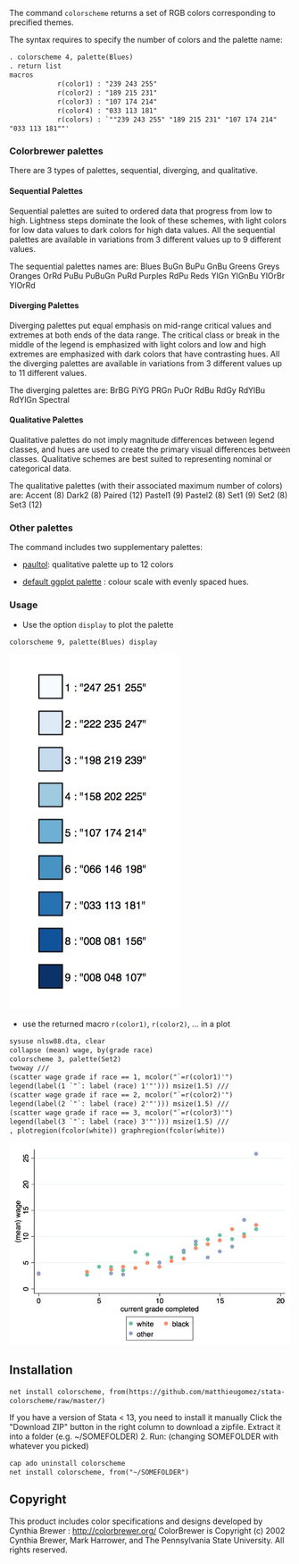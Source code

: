 
The command `colorscheme` returns a set of RGB colors corresponding to precified themes.

The syntax requires to specify the number of colors and the palette name: 

```
. colorscheme 4, palette(Blues)
. return list
macros
			r(color1) : "239 243 255"
            r(color2) : "189 215 231"
            r(color3) : "107 174 214"
            r(color4) : "033 113 181"
            r(colors) : `""239 243 255" "189 215 231" "107 174 214" "033 113 181""'
```

### Colorbrewer palettes

There are 3 types of palettes, sequential, diverging, and qualitative.



#### Sequential Palettes
Sequential palettes are suited to ordered data that progress from low to high. Lightness steps
dominate the look of these schemes, with light colors for low data values to dark colors for high
data values. All the sequential palettes are available in variations from 3 different values up to 9 different values.

The sequential palettes names are: Blues BuGn BuPu GnBu Greens Greys Oranges OrRd PuBu PuBuGn PuRd Purples RdPu Reds YlGn YlGnBu YlOrBr YlOrRd

#### Diverging Palettes
Diverging palettes put equal emphasis on mid-range critical values and extremes at both ends
of the data range. The critical class or break in the middle of the legend is emphasized with light
colors and low and high extremes are emphasized with dark colors that have contrasting hues. All the diverging palettes are available in variations from 3 different values up to 11 different values.


The diverging palettes are:	BrBG PiYG PRGn PuOr RdBu RdGy RdYlBu RdYlGn Spectral


#### Qualitative Palettes
Qualitative palettes do not imply magnitude differences between legend classes, and hues are
used to create the primary visual differences between classes. Qualitative schemes are best suited
to representing nominal or categorical data. 

The qualitative palettes (with their associated maximum number of colors) are: Accent (8) Dark2 (8) Paired (12) Pastel1 (9) Pastel2 (8) Set1 (9) Set2 (8) Set3 (12)

### Other palettes
The command includes two supplementary palettes:

- [paultol](http://www.sron.nl/~pault/colourschemes.pdf): qualitative palette up to 12 colors

- [default ggplot palette](http://docs.ggplot2.org/0.9.3.1/scale_hue.html) : colour scale with evenly spaced hues. 

### Usage 


- Use the option `display` to plot the palette

```
colorscheme 9, palette(Blues) display
```

![](img/display.jpg)


- use the returned macro `r(color1)`, `r(color2)`, ... in a plot

```
sysuse nlsw88.dta, clear
collapse (mean) wage, by(grade race)
colorscheme 3, palette(Set2)
twoway ///
(scatter wage grade if race == 1, mcolor("`=r(color1)'") legend(label(1 `"`: label (race) 1'"'))) msize(1.5) ///
(scatter wage grade if race == 2, mcolor("`=r(color2)'") legend(label(2 `"`: label (race) 2'"'))) msize(1.5) ///
(scatter wage grade if race == 3, mcolor("`=r(color3)'") legend(label(3 `"`: label (race) 3'"'))) msize(1.5) ///
, plotregion(fcolor(white)) graphregion(fcolor(white))
```
![](img/set2.jpg)

## Installation

```
net install colorscheme, from(https://github.com/matthieugomez/stata-colorscheme/raw/master/)
```

If you have a version of Stata < 13, you need to install it manually
Click the "Download ZIP" button in the right column to download a zipfile. Extract it into a folder (e.g. ~/SOMEFOLDER)
2. Run: (changing SOMEFOLDER with whatever you picked)
```
cap ado uninstall colorscheme
net install colorscheme, from("~/SOMEFOLDER")
```


## Copyright
This product includes color specifications and designs developed by Cynthia Brewer : http://colorbrewer.org/
ColorBrewer is Copyright (c) 2002 Cynthia Brewer, Mark Harrower, and The Pennsylvania State
University. All rights reserved.

